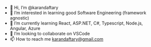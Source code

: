 - 👋 Hi, I’m @karandaftary
- 👀 I’m interested in learning good Software Engineering (framework agnostic)
- 🌱 I’m currently learning React, ASP.NET, C#, Typescript, Node.js, Angular, Azure  
- 💞️ I’m looking to collaborate on VSCode
- 📫 How to reach me karandaftary@gmail.com

<!---
karandaftary/karandaftary is a ✨ special ✨ repository because its `README.md` (this file) appears on your GitHub profile.
You can click the Preview link to take a look at your changes.
--->

